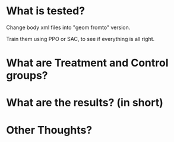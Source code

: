 # What is tested?

Change body xml files into "geom fromto" version.

Train them using PPO or SAC, to see if everything is all right.


# What are Treatment and Control groups?

# What are the results? (in short)

# Other Thoughts?

